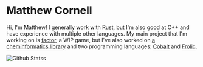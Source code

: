 # Matthew Cornell

Hi, I'm Matthew! I generally work with Rust, but I'm also good at C++ and have experience with multiple other languages.
My main project that I'm working on is [factor](https://github.com/matt-cornell/factor), a WIP game, but I've also worked on [a cheminformatics library](https://github.com/matt-cornell/lute) and two programming languages: [Cobalt](https://github.com/cobalt-language/cobalt-lang) and [Frolic](https://github.com/matt-cornell/frolic-lang).

![Github Statss](https://github-readme-stats.vercel.app/api?username=matt-cornell&show_icons=true&theme=transparent)
